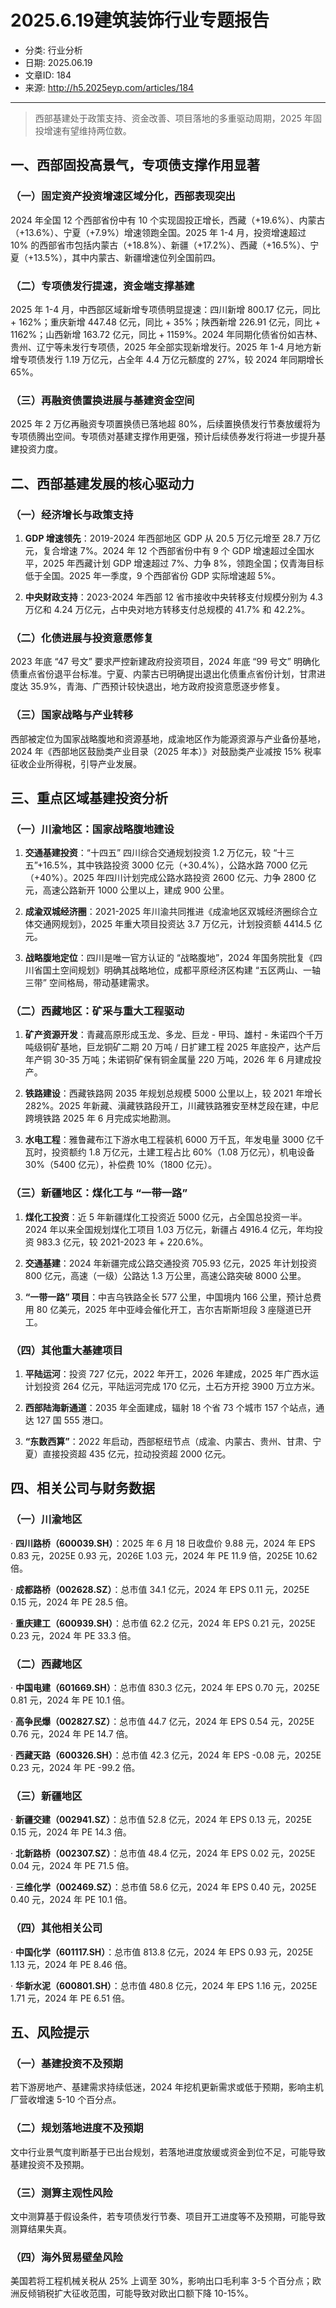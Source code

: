 # 2025.6.19建筑装饰行业专题报告

- 分类: 行业分析
- 日期: 2025.06.19
- 文章ID: 184
- 来源: http://h5.2025eyp.com/articles/184

---

> 西部基建处于政策支持、资金改善、项目落地的多重驱动周期，2025 年固投增速有望维持两位数。

## **一、西部固投高景气，专项债支撑作用显著**

### **（一）固定资产投资增速区域分化，西部表现突出**

2024 年全国 12 个西部省份中有 10 个实现固投正增长，西藏（+19.6%）、内蒙古（+13.6%）、宁夏（+7.9%）增速领跑全国。2025 年 1-4 月，投资增速超过 10% 的西部省市包括内蒙古（+18.8%）、新疆（+17.2%）、西藏（+16.5%）、宁夏（+13.5%），其中内蒙古、新疆增速位列全国前四。

### **（二）专项债发行提速，资金端支撑基建**

2025 年 1-4 月，中西部区域新增专项债明显提速：四川新增 800.17 亿元，同比 + 162%；重庆新增 447.48 亿元，同比 + 35%；陕西新增 226.91 亿元，同比 + 1162%；山西新增 163.72 亿元，同比 + 1159%。2024 年同期化债省份如吉林、贵州、辽宁等未发行专项债，2025 年全部实现新增发行。2025 年 1-4 月地方新增专项债发行 1.19 万亿元，占全年 4.4 万亿元额度的 27%，较 2024 年同期增长 65%。

### **（三）再融资债置换进展与基建资金空间**

2025 年 2 万亿再融资专项置换债已落地超 80%，后续置换债发行节奏放缓将为专项债腾出空间。专项债对基建支撑作用更强，预计后续债券发行将进一步提升基建投资力度。

## **二、西部基建发展的核心驱动力**

### **（一）经济增长与政策支持**

1. **GDP 增速领先**：2019-2024 年西部地区 GDP 从 20.5 万亿元增至 28.7 万亿元，复合增速 7%。2024 年 12 个西部省份中有 9 个 GDP 增速超过全国水平，2025 年西藏计划 GDP 增速超过 7%、力争 8%，领跑全国；仅青海目标低于全国。2025 年一季度，9 个西部省份 GDP 实际增速超 5%。

2. **中央财政支持**：2023-2024 年西部 12 省市接收中央转移支付规模分别为 4.3 万亿和 4.24 万亿元，占中央对地方转移支付总规模的 41.7% 和 42.2%。

### **（二）化债进展与投资意愿修复**

2023 年底 “47 号文” 要求严控新建政府投资项目，2024 年底 “99 号文” 明确化债重点省份退平台标准。宁夏、内蒙古已明确提出退出化债重点省份计划，甘肃进度达 35.9%，青海、广西预计较快退出，地方政府投资意愿逐步修复。

### **（三）国家战略与产业转移**

西部被定位为国家战略腹地和资源基地，成渝地区作为能源资源与产业备份基地，2024 年《西部地区鼓励类产业目录（2025 年本）》对鼓励类产业减按 15% 税率征收企业所得税，引导产业发展。

## **三、重点区域基建投资分析**

### **（一）川渝地区：国家战略腹地建设**

1. **交通基建投资**：“十四五” 四川综合交通规划投资 1.2 万亿元，较 “十三五”+16.5%，其中铁路投资 3000 亿元（+30.4%），公路水路 7000 亿元（+40%）。2025 年四川计划完成公路水路投资 2600 亿元、力争 2800 亿元，高速公路新开 1000 公里以上，建成 900 公里。

2. **成渝双城经济圈**：2021-2025 年川渝共同推进《成渝地区双城经济圈综合立体交通网规划》，2025 年重大项目投资达 3.7 万亿元，计划投资额 4414.5 亿元。

3. **战略腹地定位**：四川是唯一官方认证的 “战略腹地”，2024 年国务院批复《四川省国土空间规划》明确其战略地位，成都平原经济区构建 “五区两山、一轴三带” 空间格局，带动基建需求。

### **（二）西藏地区：矿采与重大工程驱动**

1. **矿产资源开发**：青藏高原形成玉龙、多龙、巨龙 - 甲玛、雄村 - 朱诺四个千万吨级铜矿基地，巨龙铜矿二期 20 万吨 / 日扩建工程 2025 年底投产，达产后年产铜 30-35 万吨；朱诺铜矿保有铜金属量 220 万吨，2026 年 6 月建成投产。

2. **铁路建设**：西藏铁路网 2035 年规划总规模 5000 公里以上，较 2021 年增长 282%。2025 年新藏、滇藏铁路段开工，川藏铁路雅安至林芝段在建，中尼跨境铁路 2025 年 6 月完成实地勘测。

3. **水电工程**：雅鲁藏布江下游水电工程装机 6000 万千瓦，年发电量 3000 亿千瓦时，投资额约 1.8 万亿元，土建工程占比 60%（1.08 万亿元），机电设备 30%（5400 亿元），补偿费 10%（1800 亿元）。

### **（三）新疆地区：煤化工与 “一带一路”**

1. **煤化工投资**：近 5 年新疆煤化工投资近 5000 亿元，占全国总投资一半。2024 年以来全国规划煤化工项目 1.03 万亿元，新疆占 4916.4 亿元，年均投资 983.3 亿元，较 2021-2023 年 + 220.6%。

2. **交通基建**：2024 年新疆完成公路交通投资 705.93 亿元，2025 年计划投资 800 亿元，高速（一级）公路达 1.3 万公里，高速公路突破 8000 公里。

3. **“一带一路” 项目**：中吉乌铁路全长 577 公里，中国境内 166 公里，预计总费用 80 亿美元，2025 年中亚峰会催化开工，吉尔吉斯斯坦段 3 座隧道已开工。

### **（四）其他重大基建项目**

1. **平陆运河**：投资 727 亿元，2022 年开工，2026 年建成，2025 年广西水运计划投资 264 亿元，平陆运河完成 170 亿元，土石方开挖 3900 万立方米。

2. **西部陆海新通道**：2035 年全面建成，辐射 18 个省 73 个城市 157 个站点，通达 127 国 555 港口。

3. **“东数西算”**：2022 年启动，西部枢纽节点（成渝、内蒙古、贵州、甘肃、宁夏）直接投资超 435 亿元，拉动投资超 2000 亿元。

## **四、相关公司与财务数据**

### **（一）川渝地区**

· **四川路桥（600039.SH）**：2025 年 6 月 18 日收盘价 9.88 元，2024 年 EPS 0.83 元，2025E 0.93 元，2026E 1.03 元，2024 年 PE 11.9 倍，2025E 10.62 倍。

· **成都路桥（002628.SZ）**：总市值 34.1 亿元，2024 年 EPS 0.11 元，2025E 0.15 元，2024 年 PE 28.5 倍。

· **重庆建工（600939.SH）**：总市值 62.2 亿元，2024 年 EPS 0.21 元，2025E 0.23 元，2024 年 PE 33.3 倍。

### **（二）西藏地区**

· **中国电建（601669.SH）**：总市值 830.3 亿元，2024 年 EPS 0.70 元，2025E 0.81 元，2024 年 PE 10.1 倍。

· **高争民爆（002827.SZ）**：总市值 44.7 亿元，2024 年 EPS 0.54 元，2025E 0.76 元，2024 年 PE 14.7 倍。

· **西藏天路（600326.SH）**：总市值 42.3 亿元，2024 年 EPS -0.08 元，2025E 0.23 元，2024 年 PE -99.2 倍。

### **（三）新疆地区**

· **新疆交建（002941.SZ）**：总市值 52.8 亿元，2024 年 EPS 0.13 元，2025E 0.15 元，2024 年 PE 14.3 倍。

· **北新路桥（002307.SZ）**：总市值 48.4 亿元，2024 年 EPS 0.02 元，2025E 0.04 元，2024 年 PE 71.5 倍。

· **三维化学（002469.SZ）**：总市值 58.6 亿元，2024 年 EPS 0.40 元，2025E 0.40 元，2024 年 PE 10.1 倍。

### **（四）其他相关公司**

· **中国化学（601117.SH）**：总市值 813.8 亿元，2024 年 EPS 0.93 元，2025E 1.13 元，2024 年 PE 8.46 倍。

· **华新水泥（600801.SH）**：总市值 480.8 亿元，2024 年 EPS 1.16 元，2025E 1.71 元，2024 年 PE 6.51 倍。

## **五、风险提示**

### **（一）基建投资不及预期**

若下游房地产、基建需求持续低迷，2024 年挖机更新需求或低于预期，影响主机厂营收增速 5-10 个百分点。

### **（二）规划落地进度不及预期**

文中行业景气度判断基于已出台规划，若落地进度放缓或资金到位不足，可能导致基建投资不及预期。

### **（三）测算主观性风险**

文中测算基于假设条件，若专项债发行节奏、项目开工进度等不及预期，可能导致测算结果失真。

### **（四）海外贸易壁垒风险**

美国若将工程机械关税从 25% 上调至 30%，影响出口毛利率 3-5 个百分点；欧洲反倾销税扩大征收范围，可能导致对欧出口额下降 10-15%。
